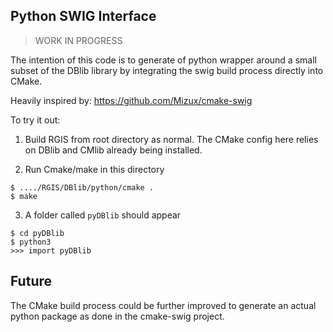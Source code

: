 ## Python SWIG Interface

> WORK IN PROGRESS

The intention of this code is to generate of python wrapper around a small subset of the DBlib library 
by integrating the swig build process directly into CMake. 

Heavily inspired by: https://github.com/Mizux/cmake-swig

To try it out:

1. Build RGIS from root directory as normal. The CMake config here relies on DBlib and CMlib already being installed. 

2. Run Cmake/make in this directory

```
$ ..../RGIS/DBlib/python/cmake .
$ make
```

3. A folder called `pyDBlib` should appear
```
$ cd pyDBlib
$ python3
>>> import pyDBlib
```

## Future

The CMake build process could be further improved to generate an actual python package as done in the cmake-swig project. 